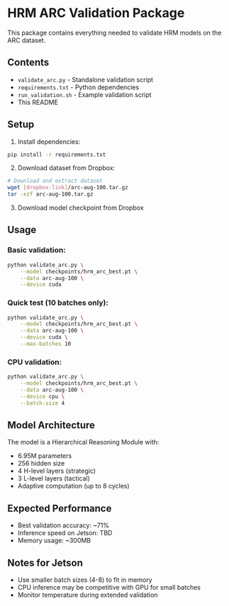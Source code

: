 # HRM ARC Validation Package

This package contains everything needed to validate HRM models on the ARC dataset.

## Contents

- `validate_arc.py` - Standalone validation script
- `requirements.txt` - Python dependencies
- `run_validation.sh` - Example validation script
- This README

## Setup

1. Install dependencies:
```bash
pip install -r requirements.txt
```

2. Download dataset from Dropbox:
```bash
# Download and extract dataset
wget [dropbox-link]/arc-aug-100.tar.gz
tar -xzf arc-aug-100.tar.gz
```

3. Download model checkpoint from Dropbox

## Usage

### Basic validation:
```bash
python validate_arc.py \
    --model checkpoints/hrm_arc_best.pt \
    --data arc-aug-100 \
    --device cuda
```

### Quick test (10 batches only):
```bash
python validate_arc.py \
    --model checkpoints/hrm_arc_best.pt \
    --data arc-aug-100 \
    --device cuda \
    --max-batches 10
```

### CPU validation:
```bash
python validate_arc.py \
    --model checkpoints/hrm_arc_best.pt \
    --data arc-aug-100 \
    --device cpu \
    --batch-size 4
```

## Model Architecture

The model is a Hierarchical Reasoning Module with:
- 6.95M parameters
- 256 hidden size
- 4 H-level layers (strategic)
- 3 L-level layers (tactical)
- Adaptive computation (up to 8 cycles)

## Expected Performance

- Best validation accuracy: ~71%
- Inference speed on Jetson: TBD
- Memory usage: ~300MB

## Notes for Jetson

- Use smaller batch sizes (4-8) to fit in memory
- CPU inference may be competitive with GPU for small batches
- Monitor temperature during extended validation